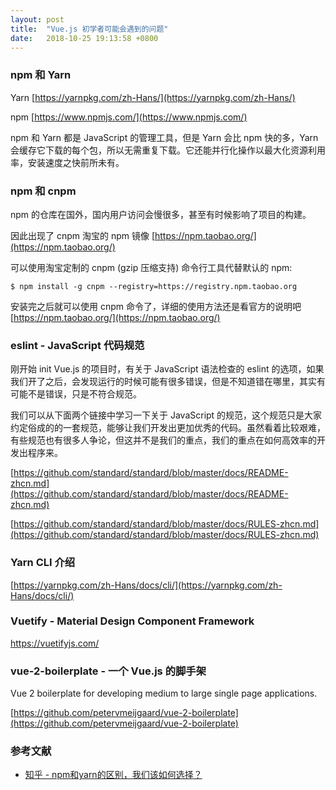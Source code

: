 ```yaml
---
layout: post
title:  "Vue.js 初学者可能会遇到的问题"
date:   2018-10-25 19:13:58 +0800
---
```


### npm 和 Yarn

Yarn [https://yarnpkg.com/zh-Hans/](https://yarnpkg.com/zh-Hans/)

npm [https://www.npmjs.com/](https://www.npmjs.com/)


npm 和 Yarn 都是 JavaScript 的管理工具，但是 Yarn 会比 npm 快的多，Yarn 会缓存它下载的每个包，所以无需重复下载。它还能并行化操作以最大化资源利用率，安装速度之快前所未有。

### npm 和 cnpm 

npm 的仓库在国外，国内用户访问会慢很多，甚至有时候影响了项目的构建。

因此出现了 cnpm 淘宝的 npm 镜像 [https://npm.taobao.org/](https://npm.taobao.org/)

可以使用淘宝定制的 cnpm (gzip 压缩支持) 命令行工具代替默认的 npm:


```shell
$ npm install -g cnpm --registry=https://registry.npm.taobao.org
```

安装完之后就可以使用 cnpm 命令了，详细的使用方法还是看官方的说明吧 [https://npm.taobao.org/](https://npm.taobao.org/)


### eslint - JavaScript 代码规范

刚开始 init Vue.js 的项目时，有关于 JavaScript 语法检查的 eslint 的选项，如果我们开了之后，会发现运行的时候可能有很多错误，但是不知道错在哪里，其实有可能不是错误，只是不符合规范。

我们可以从下面两个链接中学习一下关于 JavaScript 的规范，这个规范只是大家约定俗成的的一套规范，能够让我们开发出更加优秀的代码。虽然看着比较艰难，有些规范也有很多人争论，但这并不是我们的重点，我们的重点在如何高效率的开发出程序来。


[https://github.com/standard/standard/blob/master/docs/README-zhcn.md](https://github.com/standard/standard/blob/master/docs/README-zhcn.md)

[https://github.com/standard/standard/blob/master/docs/RULES-zhcn.md](https://github.com/standard/standard/blob/master/docs/RULES-zhcn.md)

### Yarn CLI 介绍

[https://yarnpkg.com/zh-Hans/docs/cli/](https://yarnpkg.com/zh-Hans/docs/cli/)

### Vuetify - Material Design Component Framework

https://vuetifyjs.com/

### vue-2-boilerplate - 一个 Vue.js 的脚手架

Vue 2 boilerplate for developing medium to large single page applications.

[https://github.com/petervmeijgaard/vue-2-boilerplate](https://github.com/petervmeijgaard/vue-2-boilerplate)

### 参考文献

- [知乎 - npm和yarn的区别，我们该如何选择？](https://zhuanlan.zhihu.com/p/27449990)

